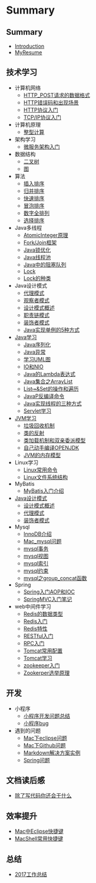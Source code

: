 # Summary

## Summary

* [Introduction](README.md)
* [MyResume](MyResume-.md)

## 技术学习

* 计算机网络
  * [HTTP_POST请求的数据格式](/技术学习/计算机网络/HTTP_POST请求的数据格式.md)
  * [HTTP错误码和出现场景](/技术学习/计算机网络/HTTP错误码和出现场景.md)
  * [HTTP协议入门](/技术学习/计算机网络/HTTP协议入门.md)
  * [TCP/IP协议入门](/技术学习/计算机网络/TCPIP协议入门.md)
* 计算机原理
  * [整型计算](/技术学习/计算机原理/整型计算.md)
* 架构学习
  * [微服务架构入门](/技术学习/架构学习/微服务架构入门.md)
* 数据结构
  * [二叉树](/技术学习/数据结构/二叉树.md)
  * [图](/技术学习/数据结构/图.md)
* 算法
  * [插入排序](/技术学习/算法/插入排序.md)
  * [归并排序](/技术学习/算法/归并排序.md)
  * [快速排序](/技术学习/算法/快速排序.md)
  * [冒泡排序](/技术学习/算法/冒泡排序.md)
  * [数字全排列](/技术学习/算法/数字全排列.md)
  * [选择排序](/技术学习/算法/选择排序.md)
* Java多线程
  * [AtomicInteger原理](/技术学习/Java多线程/AtomicInteger原理.md)
  * [Fork/Join框架](/技术学习/Java多线程/Fork-Join框架.md)
  * [Java锁优化](/技术学习/Java多线程/Java锁优化.md)
  * [Java线程池](/技术学习/Java多线程/Java线程池.md)
  * [Java中的阻塞队列](/技术学习/Java多线程/Java中的阻塞队列.md)
  * [Lock](/技术学习/Java多线程/Lock.md)
  * [Lock的种类](/技术学习/Java多线程/Lock的种类.md)
* Java设计模式
  * [代理模式](/技术学习/Java设计模式/代理模式.md)
  * [观察者模式](/技术学习/Java设计模式/观察者模式.md)
  * [设计模式概述](/技术学习/Java设计模式/设计模式概述.md)
  * [职责链模式](/技术学习/Java设计模式/职责链模式.md)
  * [装饰者模式](/技术学习/Java设计模式/装饰者模式.md)
  * [Java实现单例的5种方式](技术学习/Java设计模式/Java实现单例的5种方式.md)
* [Java学习](javaxue-xi.md)
  * [Java序列化](技术学习/Java学习/Java序列化.md)
  * [Java异常](技术学习/Java学习/Java异常.md)
  * [学习UML图](技术学习/Java学习/学习UML图.md)
  * [IO和NIO](/技术学习/Java学习/IO和NIO.md)
  * [Java的Lambda表达式](/技术学习/Java学习/Java的Lambda表达式.md)
  * [Java集合之ArrayList](技术学习/Java学习/Java集合之ArrayList.md)
  * [List⤅&Set的操作和遍历](技术学习/Java学习/List&Map&Set的操作和遍历.md)
  * [JavaP反编译命令](技术学习/Java学习/JavaP反编译命令.md)
  * [Java实现线程的三种方式](技术学习/Java学习/Java实现线程的三种方式.md)
  * [Servlet学习](/技术学习/Java学习/Servlet学习.md)
* [JVM学习](jvmxue-xi.md)
  * [垃圾回收机制](/技术学习/JVM学习/垃圾回收机制.md)
  * [类的反射](/技术学习/JVM学习/类的反射.md)
  * [类加载机制和双亲委派模型](/技术学习/JVM学习/类加载机制和双亲委派模型.md)
  * [自己动手编译OPENJDK](技术学习/JVM学习/自己动手编译OPENJDK.md)
  * [JVM的内存模型](技术学习/JVM学习/JVM的内存模型.md)
* Linux学习
  * [Linux常用命令](/技术学习/Linux学习/Linux常用命令.md)
  * [Linux文件系统结构](/技术学习/Linux学习/Linux文件系统结构.md)
* MyBatis
  * [MyBatis入门介绍](技术学习/MyBatis/MyBatis入门介绍.md)
* [Java设计模式](javashe-ji-mo-shi.md)
  * [设计模式概述](技术学习/Java设计模式/设计模式概述.md)
  * [代理模式](技术学习/Java设计模式/代理模式.md)
  * [装饰者模式](/技术学习/Java设计模式/装饰者模式.md)
* Mysql
  * [InnoDB介绍](/技术学习/Mysql/InnoDB介绍.md)
  * [Mac\_mysql问题](/技术学习/Mysql/Mac_mysql问题.md)
  * [mysql事务](/技术学习/Mysql/mysql事务.md)
  * [mysql视图](/技术学习/Mysql/mysql视图.md)
  * [mysql索引](/技术学习/Mysql/mysql索引.md)
  * [mysql约束](/技术学习/Mysql/mysql约束.md)
  * [mysql之group_concat函数](/技术学习/Mysql/mysql之group_concat函数.md)
* Spring
  * [Spring入门AOP和IOC](/技术学习/Spring/Spring入门AOP和IOC.md)
  * [SpringMVC入门笔记](/技术学习/Spring/SpringMVC入门笔记.md)
* web中间件学习
  * [Redis的数据类型](/技术学习/web中间件学习/Redis的数据类型.md)
  * [Redis入门](/技术学习/web中间件学习/Redis入门.md)
  * [Redis特性](/技术学习/web中间件学习/Redis特性.md)
  * [RESTful入门](/技术学习/web中间件学习/RESTful入门.md)
  * [RPC入门](/技术学习/web中间件学习/RPC入门.md)
  * [Tomcat常用配置](/技术学习/web中间件学习/Tomcat常用配置.md)
  * [Tomcat学习](/技术学习/web中间件学习/Tomcat学习.md)
  * [zookeeper入门](/技术学习/web中间件学习/zookeeper入门.md)
  * [Zookerper选举原理](/技术学习/web中间件学习/Zookeeper选举原理.md)

## 开发

* 小程序
  * [小程序开发问题总结](开发/小程序/小程序开发问题总结.md)
  * [小程序bug](开发/小程序/小程序bug.md)
* 遇到的问题
  * [Mac下eclipse问题](/开发/遇到的问题/Mac下eclipse问题.md)
  * [Mac下Github问题](/开发/遇到的问题/Mac下Github问题.md)
  * [Markdown解决方案实例](开发/遇到的问题/Markdown解决方案实例.md)
  * [Spring问题](/开发/遇到的问题/Spring问题.md)

## 文档读后感

* [ 除了写代码你还会干什么](文章读后感/除了写代码你还会干什么.md)

## 效率提升

* [Mac中Eclipse快捷键](/效率提升/Mac中Eclipse快捷键.md)
* [MacShell常用快捷键](/效率提升/MacShell常用快捷键.md)

## 总结

* [2017工作总结](总结/2017工作总结-hide.md)

